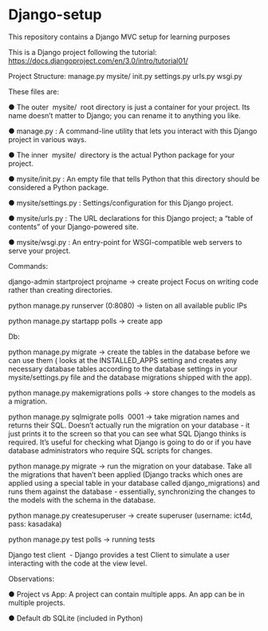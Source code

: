 # Django-setup
This repository contains a Django MVC setup for learning purposes

This is a Django project following the tutorial:
https://docs.djangoproject.com/en/3.0/intro/tutorial01/

Project Structure:
manage​.​py
mysite​/
init​.​py
settings​.​py
urls​.​py
wsgi​.​py

These files are:

● The outer ​ mysite/ ​ ​root directory​ is just a container for your project. Its name doesn’t
matter to Django; you can rename it to anything you like.

● manage.py ​: A ​command-line utility​ that lets you interact with this Django project in
various ways.

● The ​inner ​ mysite/ ​ directory is the actual Python package for your project.

● mysite/init.py ​: An empty file that tells Python that this directory should be
considered a Python package.

● mysite/settings.py ​: Settings/​configuration​ for this Django project.

● mysite/urls.py ​: The ​URL declarations​ for this Django project; a “table of contents” of
your Django-powered site.

● mysite/wsgi.py ​: An entry-point for WSGI-compatible web servers to serve your
project.

Commands:

django-admin startproject projname ​→ create project
Focus on writing code rather than creating directories.

python manage.py runserver (0:​8080) ​→ listen on all available public IPs

python manage.py startapp polls ​→ create app

Db:

python manage.py migrate​ → create the tables in the database before we can use them
( looks at the INSTALLED_APPS setting and creates any necessary database tables
according to the database settings in your mysite/settings.py file and the database
migrations shipped with the app).

python manage.py makemigrations polls ​→ store changes to the models as a
migration.

python manage.py sqlmigrate polls ​ 0001 ​→ take migration names and returns
their SQL. Doesn’t actually run the migration on your database - it just prints it to the
screen so that you can see what SQL Django thinks is required. It’s useful for checking
what Django is going to do or if you have database administrators who require SQL
scripts for changes.

python manage.py migrate ​→ run the migration on your database. Take all the
migrations that haven’t been applied (Django tracks which ones are applied using a
special table in your database called django_migrations) and runs them against the
database - essentially, synchronizing the changes to the models with the schema in the
database.

python manage.py createsuperuser → ​create superuser (username: ict4d,
pass: kasadaka)

python manage.py test polls​ → running tests

Django test client ​ - Django provides a test Client to simulate a user interacting with the
code at the view level.

Observations:

● Project vs App: A project can contain multiple apps. An app can be in multiple
projects.

● Default db SQLite (included in Python)
